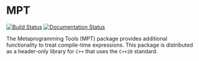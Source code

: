 MPT
===

[![Build Status](https://travis-ci.com/mramospe/mpt.svg?branch=master)](https://travis-ci.com/mramospe/mpt)
[![Documentation Status](https://readthedocs.org/projects/mpt/badge/?version=latest)](https://mpt.readthedocs.io/en/latest/?badge=latest)

The Metaprogramming Tools (MPT) package provides additional functionality to treat compile-time expressions.
This package is distributed as a header-only library for `C++` that uses the `C++20` standard.
